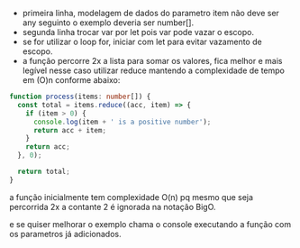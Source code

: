* primeira linha, modelagem de dados do parametro item não deve ser any seguinto o exemplo deveria ser number[].
* segunda linha trocar var por let pois var pode vazar o escopo.
* se for utilizar o loop for, iniciar com let para evitar vazamento de escopo.
* a função percorre 2x a lista para somar os valores, fica melhor e mais legível nesse caso utilizar reduce mantendo a complexidade de tempo em (O)n conforme abaixo:

```typescript
function process(items: number[]) {
  const total = items.reduce((acc, item) => {
    if (item > 0) {
      console.log(item + ' is a positive number');
      return acc + item;
    }
    return acc;
  }, 0);

  return total;
}
```

a função inicialmente tem complexidade O(n) pq mesmo que seja percorrida 2x a contante 2 é ignorada na notação BigO.

e se quiser melhorar o exemplo chama o console executando a função com os parametros já adicionados.
